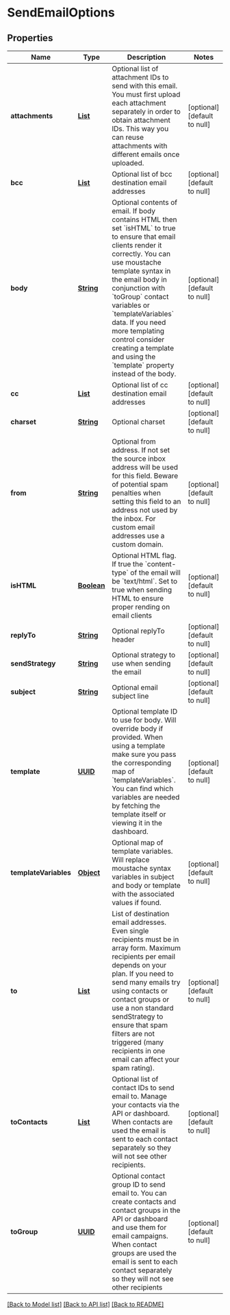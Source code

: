 # SendEmailOptions
## Properties

Name | Type | Description | Notes
------------ | ------------- | ------------- | -------------
**attachments** | [**List**](string) | Optional list of attachment IDs to send with this email. You must first upload each attachment separately in order to obtain attachment IDs. This way you can reuse attachments with different emails once uploaded. | [optional] [default to null]
**bcc** | [**List**](string) | Optional list of bcc destination email addresses | [optional] [default to null]
**body** | [**String**](string) | Optional contents of email. If body contains HTML then set &#x60;isHTML&#x60; to true to ensure that email clients render it correctly. You can use moustache template syntax in the email body in conjunction with &#x60;toGroup&#x60; contact variables or &#x60;templateVariables&#x60; data. If you need more templating control consider creating a template and using the &#x60;template&#x60; property instead of the body. | [optional] [default to null]
**cc** | [**List**](string) | Optional list of cc destination email addresses | [optional] [default to null]
**charset** | [**String**](string) | Optional charset | [optional] [default to null]
**from** | [**String**](string) | Optional from address. If not set the source inbox address will be used for this field. Beware of potential spam penalties when setting this field to an address not used by the inbox. For custom email addresses use a custom domain. | [optional] [default to null]
**isHTML** | [**Boolean**](boolean) | Optional HTML flag. If true the &#x60;content-type&#x60; of the email will be &#x60;text/html&#x60;. Set to true when sending HTML to ensure proper rending on email clients | [optional] [default to null]
**replyTo** | [**String**](string) | Optional replyTo header | [optional] [default to null]
**sendStrategy** | [**String**](string) | Optional strategy to use when sending the email | [optional] [default to null]
**subject** | [**String**](string) | Optional email subject line | [optional] [default to null]
**template** | [**UUID**](UUID) | Optional template ID to use for body. Will override body if provided. When using a template make sure you pass the corresponding map of &#x60;templateVariables&#x60;. You can find which variables are needed by fetching the template itself or viewing it in the dashboard. | [optional] [default to null]
**templateVariables** | [**Object**]() | Optional map of template variables. Will replace moustache syntax variables in subject and body or template with the associated values if found. | [optional] [default to null]
**to** | [**List**](string) | List of destination email addresses. Even single recipients must be in array form. Maximum recipients per email depends on your plan. If you need to send many emails try using contacts or contact groups or use a non standard sendStrategy to ensure that spam filters are not triggered (many recipients in one email can affect your spam rating). | [optional] [default to null]
**toContacts** | [**List**](UUID) | Optional list of contact IDs to send email to. Manage your contacts via the API or dashboard. When contacts are used the email is sent to each contact separately so they will not see other recipients. | [optional] [default to null]
**toGroup** | [**UUID**](UUID) | Optional contact group ID to send email to. You can create contacts and contact groups in the API or dashboard and use them for email campaigns. When contact groups are used the email is sent to each contact separately so they will not see other recipients | [optional] [default to null]

[[Back to Model list]](../README#documentation-for-models) [[Back to API list]](../README#documentation-for-api-endpoints) [[Back to README]](../README)

